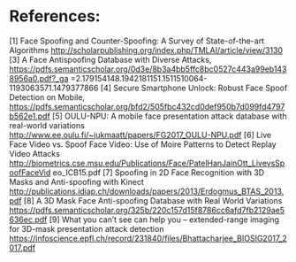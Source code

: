 # References:
[1] Face Spoofing and Counter-Spoofing: A Survey of State-of-the-art Algorithms
http://scholarpublishing.org/index.php/TMLAI/article/view/3130
[3] A Face Antispoofing Database with Diverse Attacks,
https://pdfs.semanticscholar.org/0d3e/8b3a4bb5ffc8bc0527c443a99eb1438956a0.pdf?_ga
=2.179154148.1942181151.1511510064-1193063571.1479377866
[4] Secure Smartphone Unlock: Robust Face Spoof Detection on Mobile,
https://pdfs.semanticscholar.org/bfd2/505fbc432cd0def950b7d099fd4797b562e1.pdf
[5] OULU-NPU: A mobile face presentation attack database with real-world variations
http://www.ee.oulu.fi/~jukmaatt/papers/FG2017_OULU-NPU.pdf
[6] Live Face Video vs. Spoof Face Video: Use of Moire Patterns to Detect Replay Video
Attacks
http://biometrics.cse.msu.edu/Publications/Face/PatelHanJainOtt_LivevsSpoofFaceVid
eo_ICB15.pdf
[7] Spoofing in 2D Face Recognition with 3D Masks and Anti-spoofing with Kinect
http://publications.idiap.ch/downloads/papers/2013/Erdogmus_BTAS_2013.pdf
[8] A 3D Mask Face Anti-spoofing Database with Real World Variations
https://pdfs.semanticscholar.org/325b/220c157d15f8786cc6afd7fb2129ae5636ec.pdf
[9] What you can’t see can help you – extended-range imaging for 3D-mask presentation
attack detection
https://infoscience.epfl.ch/record/231840/files/Bhattacharjee_BIOSIG2017_2017.pdf
